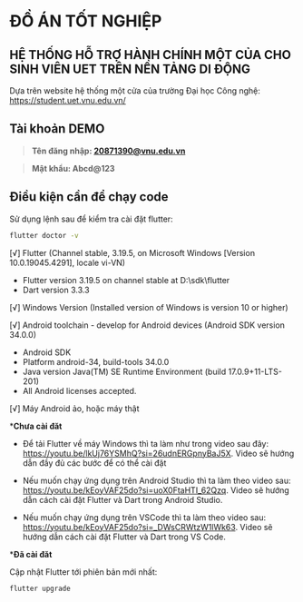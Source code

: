# ĐỒ ÁN TỐT NGHIỆP
## HỆ THỐNG HỖ TRỢ HÀNH CHÍNH MỘT CỦA CHO SINH VIÊN UET TRÊN NỀN TẢNG DI ĐỘNG
Dựa trên website hệ thống một cửa của trường Đại học Công nghệ: https://student.uet.vnu.edu.vn/

## Tài khoản DEMO
> **Tên đăng nhập: 20871390@vnu.edu.vn**

> **Mật khẩu: Abcd@123**

## Điều kiện cần để chạy code
Sử dụng lệnh sau để kiểm tra cài đặt flutter:
```sh
flutter doctor -v
```

[√] Flutter (Channel stable, 3.19.5, on Microsoft Windows [Version 10.0.19045.4291], locale vi-VN)
- Flutter version 3.19.5 on channel stable at D:\sdk\flutter
- Dart version 3.3.3

[√] Windows Version (Installed version of Windows is version 10 or higher)

[√] Android toolchain - develop for Android devices (Android SDK version 34.0.0)
- Android SDK
- Platform android-34, build-tools 34.0.0
- Java version Java(TM) SE Runtime Environment (build 17.0.9+11-LTS-201)
- All Android licenses accepted.

[√] Máy Android ảo, hoặc máy thật

***Chưa cài đăt**
- Để tải Flutter về máy Windows thì ta làm như trong video sau đây: https://youtu.be/lkUj76YSMhQ?si=26udnERGpnyBaJ5X. Video sẽ hướng dẫn đầy đủ các bước để có thể cài đặt

- Nếu muốn chạy ứng dụng trên Android Studio thì ta làm theo video sau: https://youtu.be/kEoyVAF25do?si=uoX0FtaHTI_62Qzq. Video sẽ hướng dẫn cách cài đặt Flutter và Dart trong Android Studio.
- Nếu muốn chạy ứng dụng trên VSCode thì ta làm theo video sau: https://youtu.be/kEoyVAF25do?si=_DWsCRWtzW1lWk63. Video sẽ hướng dẫn cách cài đặt Flutter và Dart trong VS Code.

***Đã cài đăt**

Cập nhật Flutter tới phiên bản mới nhất:
```sh
flutter upgrade
```
